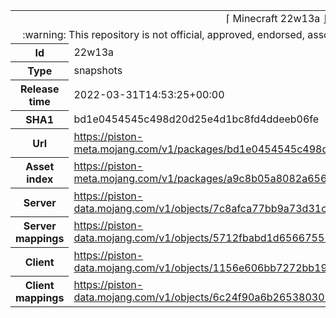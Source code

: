 <html><table>
<tr><td colspan="2" align="center"><img width="0" height="0"><br/>⌈ Minecraft 22w13a ⌋<br/><img width="0" height="0"></td></tr>
<tr><td colspan="2" align="center"><img width="0" height="0"><br/>
:warning: This repository is not official, approved, endorsed, associated or connected with Mojang :warning:
<br/><img width="0" height="0"></td></tr>
<tr><th>Id</th><td>22w13a</td></tr>
<tr><th>Type</th><td>snapshots</td></tr>
<tr><th>Release time</th><td>2022-03-31T14:53:25+00:00</td></tr>
<tr><th>SHA1</th><td>bd1e0454545c498d20d25e4d1bc8fd4ddeeb06fe</td></tr>
<tr><th>Url</th><td><a href="https://piston-meta.mojang.com/v1/packages/bd1e0454545c498d20d25e4d1bc8fd4ddeeb06fe/22w13a.json">https://piston-meta.mojang.com/v1/packages/bd1e0454545c498d20d25e4d1bc8fd4ddeeb06fe/22w13a.json</a></td></tr>
<tr><th>Asset index</th><td><a href="https://piston-meta.mojang.com/v1/packages/a9c8b05a8082a65678beda6dfa2b8f21fa627bce/1.19.json">https://piston-meta.mojang.com/v1/packages/a9c8b05a8082a65678beda6dfa2b8f21fa627bce/1.19.json</a></td></tr>
<tr><th>Server</th><td><a href="https://piston-data.mojang.com/v1/objects/7c8afca77bb9a73d31cdc70f2f68b4119d581455/server.jar">https://piston-data.mojang.com/v1/objects/7c8afca77bb9a73d31cdc70f2f68b4119d581455/server.jar</a></td></tr>
<tr><th>Server mappings</th><td><a href="https://piston-data.mojang.com/v1/objects/5712fbabd1d65667551df47b3f22e72e58158136/server.txt">https://piston-data.mojang.com/v1/objects/5712fbabd1d65667551df47b3f22e72e58158136/server.txt</a></td></tr>
<tr><th>Client</th><td><a href="https://piston-data.mojang.com/v1/objects/1156e606bb7272bb1972e3f2ee7c3a498e1bfb6c/client.jar">https://piston-data.mojang.com/v1/objects/1156e606bb7272bb1972e3f2ee7c3a498e1bfb6c/client.jar</a></td></tr>
<tr><th>Client mappings</th><td><a href="https://piston-data.mojang.com/v1/objects/6c24f90a6b2653803072e82d26814aec59b79eb1/client.txt">https://piston-data.mojang.com/v1/objects/6c24f90a6b2653803072e82d26814aec59b79eb1/client.txt</a></td></tr>
</table></html>